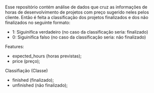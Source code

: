 Esse repositório contém análise de dados que cruz as informações de horas de desenvolvimento de projetos com preço sugerido neles pelos cliente. Então é feita a classificação dos projetos finalizados e dos não finalizados no seguinte formato:
* 1: Siguinifica verdadeiro (no caso da classificação seria: finalizado)
* 0: Siguinifica falso (no caso da classificação seria: não finalizado)

Features:
* expected_hours (horas previstas);
* price (preço);

Classifiação (Classe)
* finished (finalizado);
* unfinished (não finalizado);